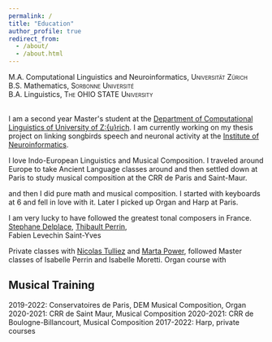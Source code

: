 ```yaml
---
permalink: /
title: "Education"
author_profile: true
redirect_from: 
  - /about/
  - /about.html
---
```

M.A. Computational Linguistics and Neuroinformatics, <span style="font-variant: small-caps;">Universität Zürich</span><br>
B.S. Mathematics, <span style="font-variant: small-caps;">Sorbonne Université</span><br>
B.A. Linguistics, <span style="font-variant: small-caps;">The OHIO STATE University</span><br><br>


I am a second year Master's student at the [Department of Computational Linguistics of University of Z\:{u}rich](https://www.cl.uzh.ch/en.html). I am currently working on my thesis project on linking songbirds speech and neuronal activity at the [Institute of Neuroinformatics](https://www.ini.uzh.ch/en.html).

I love Indo-European Linguistics and Musical Composition. I traveled around Europe to take Ancient Language classes around and then settled down at Paris to study musical composition at the CRR de Paris and Saint-Maur.

and then I did pure math and musical composition. I started with keyboards at 6 and fell in love with it. Later I picked up Organ and Harp at Paris.

I am very lucky to have followed the greatest tonal composers in France. 
[Stephane Delplace](https://www.stephanedelplace.com/), 
[Thibault Perrin](https://www.felicienbrut.com/en/directories/associated-composers/en-associate-composer-thibault-perrine/),  
Fabien
Levechin
Saint-Yves

Private classes with [Nicolas Tulliez](https://nicolastulliez.com/) and [Marta Power](https://martapower.com/), followed Master classes of Isabelle Perrin and Isabelle Moretti.
Organ course with




Musical Training
-----
2019-2022: Conservatoires de Paris, DEM Musical Composition, Organ
2020-2021: CRR de Saint Maur, Musical Composition
2020-2021: CRR de Boulogne-Billancourt, Musical Composition
2017-2022: Harp, private courses
